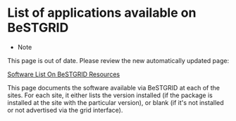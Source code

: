 # List of applications available on BeSTGRID

- Note

This page is out of date. Please review the new automatically updated page:

[Software List On BeSTGRID Resources](software-list-on-bestgrid-resources.md)

This page documents the software available via BeSTGRID at each of the sites.  For each site, it either lists the version installed (if the package is installed at the site with the particular version), or blank (if it's not installed or not advertised via the grid interface).

